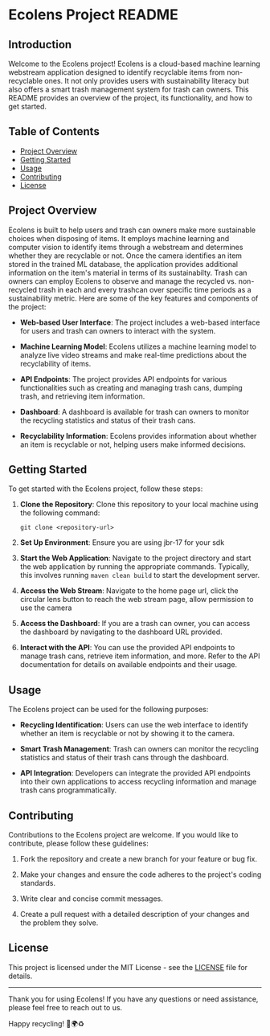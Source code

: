 # Ecolens Project README

## Introduction

Welcome to the Ecolens project! Ecolens is a cloud-based machine learning webstream application designed to identify recyclable items from non-recyclable ones.
It not only provides users with sustainability literacy but also offers a smart trash management system for trash can owners. 
This README provides an overview of the project, its functionality, and how to get started.

## Table of Contents

- [Project Overview](#project-overview)
- [Getting Started](#getting-started)
- [Usage](#usage)
- [Contributing](#contributing)
- [License](#license)

## Project Overview

Ecolens is built to help users and trash can owners make more sustainable choices when disposing of items. 
It employs machine learning and computer vision to identify items through a webstream and determines whether they are recyclable or not. 
Once the camera identifies an item stored in the trained ML database, the application provides additional information on the item's material in terms of its sustainabilty.
Trash can owners can employ Ecolens to observe and manage the recycled vs. non-recycled trash in each and every trashcan over specific time periods as a sustainability metric.
Here are some of the key features and components of the project:

- **Web-based User Interface**: The project includes a web-based interface for users and trash can owners to interact with the system.

- **Machine Learning Model**: Ecolens utilizes a machine learning model to analyze live video streams and make real-time predictions about the recyclability of items.

- **API Endpoints**: The project provides API endpoints for various functionalities such as creating and managing trash cans, dumping trash, and retrieving item information.

- **Dashboard**: A dashboard is available for trash can owners to monitor the recycling statistics and status of their trash cans.

- **Recyclability Information**: Ecolens provides information about whether an item is recyclable or not, helping users make informed decisions.

## Getting Started

To get started with the Ecolens project, follow these steps:

1. **Clone the Repository**: Clone this repository to your local machine using the following command:

   ```
   git clone <repository-url>
   ```

2. **Set Up Environment**: Ensure you are using jbr-17 for your sdk

3. **Start the Web Application**: Navigate to the project directory and start the web application by running the appropriate commands. Typically, this involves running `maven clean build` to start the development server.

4. **Access the Web Stream**: Navigate to the home page url, click the circular lens button to reach the web stream page, allow permission to use the camera

5. **Access the Dashboard**: If you are a trash can owner, you can access the dashboard by navigating to the dashboard URL provided.

6. **Interact with the API**: You can use the provided API endpoints to manage trash cans, retrieve item information, and more. Refer to the API documentation for details on available endpoints and their usage.

## Usage

The Ecolens project can be used for the following purposes:

- **Recycling Identification**: Users can use the web interface to identify whether an item is recyclable or not by showing it to the camera.

- **Smart Trash Management**: Trash can owners can monitor the recycling statistics and status of their trash cans through the dashboard.

- **API Integration**: Developers can integrate the provided API endpoints into their own applications to access recycling information and manage trash cans programmatically.

## Contributing

Contributions to the Ecolens project are welcome. If you would like to contribute, please follow these guidelines:

1. Fork the repository and create a new branch for your feature or bug fix.

2. Make your changes and ensure the code adheres to the project's coding standards.

3. Write clear and concise commit messages.

4. Create a pull request with a detailed description of your changes and the problem they solve.

## License

This project is licensed under the MIT License - see the [LICENSE](LICENSE) file for details.

---

Thank you for using Ecolens! If you have any questions or need assistance, please feel free to reach out to us.

Happy recycling! 🌿🌍♻️
